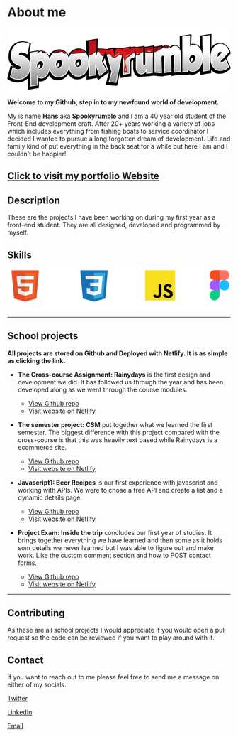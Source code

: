 # About me

![logo](images/Spookyrumble_text.png)

**Welcome to my Github, step in to my newfound world of development.**

My is name **Hans** aka **Spookyrumble** and I am a 40 year old student of the Front-End development craft. After 20+ years working a variety of jobs which includes everything from fishing boats to service coordinator I decided I wanted to pursue a long forgotten dream of development. Life and family kind of put everything in the back seat for a while but here I am and I couldn't be happier!

[Click to visit my portfolio Website](https://spookyrumble-portfolio.netlify.app)
---

## Description

These are the projects I have been working on during my first year as a front-end student.
They are all designed, developed and programmed by myself.

## Skills

![tool logos](/images/Group10_logoBigHor.png)

---

## School projects

**All projects are stored on Github and Deployed with Netlify. It is as simple as clicking the link.**

- **The Cross-course Assignment: Rainydays** is the first design and development we did. It has followed us through the year and has been developed along as we went through the course modules.

  - [View Github repo](https://github.com/HMAsp/HTML-CSS_CA_HMA_2022)
  - [Visit website on Netlify](https://chic-lollipop-939ca8.netlify.app/)

- **The semester project: CSM** put together what we learned the first semester. The biggest difference with this project compared with the cross-course is that this was heavily text based while Rainydays is a ecommerce site.

  - [View Github repo](https://github.com/HMAsp/2022-12-16_semester_project1_HMAsp)
  - [Visit website on Netlify](https://2022aug-sp1-hma.netlify.app/)

- **Javascript1: Beer Recipes** is our first experience with javascript and working with APIs. We were to chose a free API and create a list and a dynamic details page.

  - [View Github repo](https://github.com/HMAsp/hma_js1_ca)
  - [Visit website on Netlify](https://soft-basbousa-03b99f.netlify.app/)

* **Project Exam: Inside the trip** concludes our first year of studies. It brings together everything we have learned and then some as it holds som details we never learned but I was able to figure out and make work. Like the custom comment section and how to POST contact forms.

  - [View Github repo](https://github.com/Noroff-FEU-Assignments/project-exam-1-HMAsp)
  - [Visit website on Netlify](https://friendly-moonbeam-149a6a.netlify.app/)

---

## Contributing

As these are all school projects I would appreciate if you would open a pull request so the code can be reviewed if you want to play around with it.

## Contact

If you want to reach out to me please feel free to send me a message on either of my socials.

[Twitter](https://twitter.com/HansMarAnd)

[LinkedIn](https://www.linkedin.com/in/hma1982/)

[Email](mailspooky@yahoo.com)
